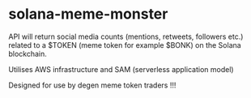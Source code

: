 # solana-meme-monster

API will return social media counts (mentions, retweets, followers etc.) related to a $TOKEN (meme token for example $BONK) on the Solana blockchain. 


Utilises AWS infrastructure and SAM (serverless application model)


Designed for use by degen meme token traders !!!
 



